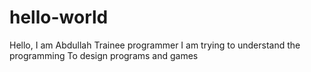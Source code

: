 # hello-world
Hello, I am Abdullah
Trainee programmer
I am trying to understand the programming
To design programs and games
